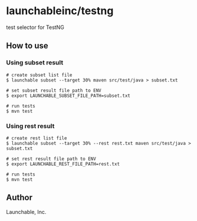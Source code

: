 # launchableinc/testng

test selector for TestNG

## How to use

### Using subset result

```
# create subset list file
$ launchable subset --target 30% maven src/test/java > subset.txt

# set subset result file path to ENV
$ export LAUNCHABLE_SUBSET_FILE_PATH=subset.txt

# run tests
$ mvn test
```

### Using rest result

```
# create rest list file
$ launchable subset --target 30% --rest rest.txt maven src/test/java > subset.txt

# set rest result file path to ENV
$ export LAUNCHABLE_REST_FILE_PATH=rest.txt

# run tests
$ mvn test
```

## Author

Launchable, Inc.

